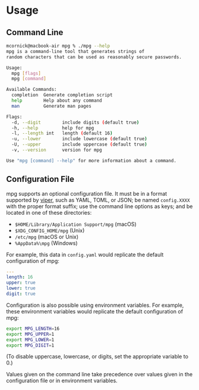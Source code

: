 # Usage

## Command Line

```sh
mcornick@macbook-air mpg % ./mpg --help
mpg is a command-line tool that generates strings of
random characters that can be used as reasonably secure passwords.

Usage:
  mpg [flags]
  mpg [command]

Available Commands:
  completion  Generate completion script
  help        Help about any command
  man         Generate man pages

Flags:
  -d, --digit        include digits (default true)
  -h, --help         help for mpg
  -l, --length int   length (default 16)
  -u, --lower        include lowercase (default true)
  -U, --upper        include uppercase (default true)
  -v, --version      version for mpg

Use "mpg [command] --help" for more information about a command.
```

## Configuration File

mpg supports an optional configuration file. It must be in a
format supported by [viper](https://github.com/spf13/viper), such as
YAML, TOML, or JSON; be named `config.XXXX` with the proper format
suffix; use the command line options as keys; and be located in one
of these directories:

- `$HOME/Library/Application Support/mpg` (macOS)
- `$XDG_CONFIG_HOME/mpg` (Unix)
- `/etc/mpg` (macOS or Unix)
- `%AppData%\mpg` (Windows)

For example, this data in `config.yaml` would replicate the default
configuration of mpg:

```yaml
---
length: 16
upper: true
lower: true
digit: true
```

Configuration is also possible using environment variables. For example,
these environment variables would replicate the default configuration of
mpg:

```sh
export MPG_LENGTH=16
export MPG_UPPER=1
export MPG_LOWER=1
export MPG_DIGIT=1
```

(To disable uppercase, lowercase, or digits, set the appropriate
variable to 0.)

Values given on the command line take precedence over values given in
the configuration file or in environment variables.
